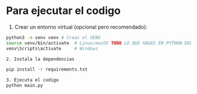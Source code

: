 # Para ejecutar el codigo

1. Crear un entorno virtual (opcional pero recomendado):
```bash
python3 -m venv venv # Creas el VENV
source venv/bin/activate  # Linux/macOS TODO LO QUE HAGAS EN PYTHON DEBE SER CON EL VENV ACTIVADO CON ESTOS COMANDOS
venv\Scripts\activate     # Windows

2. Instala la dependencias

pip install -r requirements.txt

3. Ejecuta el codigo
python main.py
